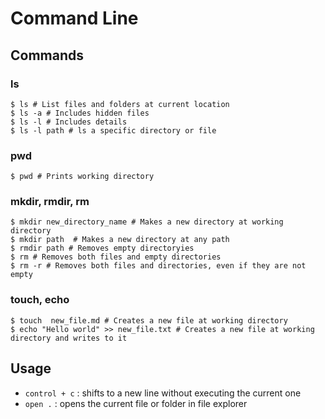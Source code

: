 # Command Line

## Commands

### ls
```shell
$ ls # List files and folders at current location
$ ls -a # Includes hidden files
$ ls -l # Includes details
$ ls -l path # ls a specific directory or file
```

### pwd
```shell
$ pwd # Prints working directory
```

### mkdir, rmdir, rm
```shell
$ mkdir new_directory_name # Makes a new directory at working directory
$ mkdir path  # Makes a new directory at any path
$ rmdir path # Removes empty directoryies
$ rm # Removes both files and empty directories
$ rm -r # Removes both files and directories, even if they are not empty
```

### touch, echo
```shell
$ touch  new_file.md # Creates a new file at working directory
$ echo "Hello world" >> new_file.txt # Creates a new file at working directory and writes to it
```

## Usage
* ```control + c``` : shifts to a new line without executing the current one
* ```open .``` : opens the current file or folder in file explorer